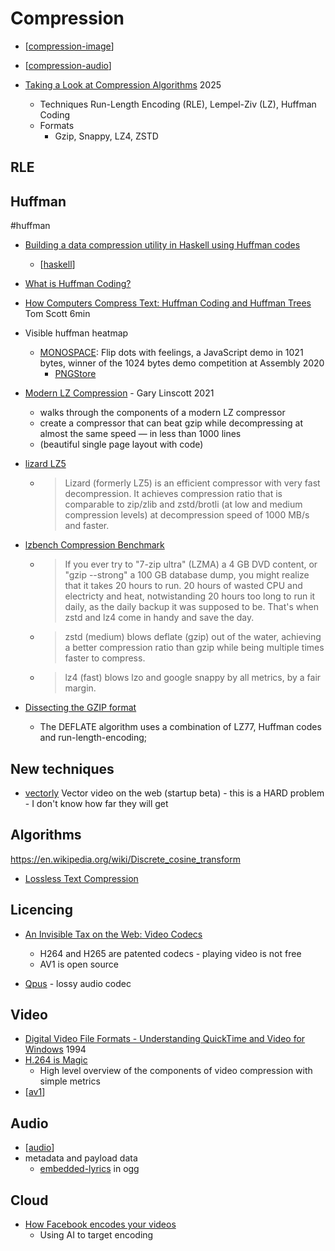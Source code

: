 Compression
===========

* [[compression-image]]
* [[compression-audio]]

* [Taking a Look at Compression Algorithms](https://cefboud.github.io/posts/compression/) 2025
    * Techniques
        Run-Length Encoding (RLE), Lempel-Ziv (LZ), Huffman Coding
    * Formats
        * Gzip, Snappy, LZ4, ZSTD

RLE
---

Huffman
-------
#huffman
* [Building a data compression utility in Haskell using Huffman codes](https://lazamar.github.io/haskell-data-compression-with-huffman-codes/)
    * [[haskell]]
* [What is Huffman Coding?](https://www.baseclass.io/huffman-coding/) 
* [How Computers Compress Text: Huffman Coding and Huffman Trees](https://www.youtube.com/watch?v=JsTptu56GM8&list=PL96C35uN7xGLLeET0dOWaKHkAlPsrkcha&index=3) Tom Scott 6min


* Visible huffman heatmap
    * [MONOSPACE](http://www.p01.org/MONOSPACE/): Flip dots with feelings, a JavaScript demo in 1021 bytes, winner of the 1024 bytes demo competition at Assembly 2020
        * [PNGStore](https://www.iamcal.com/png-store/)

* [Modern LZ Compression](https://glinscott.github.io/lz/index.html) - Gary Linscott 2021
    * walks through the components of a modern LZ compressor
    * create a compressor that can beat gzip while decompressing at almost the same speed — in less than 1000 lines
    * (beautiful single page layout with code)
* [lizard LZ5](https://github.com/inikep/lizard)
    * > Lizard (formerly LZ5) is an efficient compressor with very fast decompression. It achieves compression ratio that is comparable to zip/zlib and zstd/brotli (at low and medium compression levels) at decompression speed of 1000 MB/s and faster. 
* [lzbench Compression Benchmark](https://morotti.github.io/lzbench-web/)
    * > If you ever try to "7-zip ultra" (LZMA) a 4 GB DVD content, or "gzip --strong" a 100 GB database dump, you might realize that it takes 20 hours to run. 20 hours of wasted CPU and electricty and heat, notwistanding 20 hours too long to run it daily, as the daily backup it was supposed to be. That's when zstd and lz4 come in handy and save the day.
    * > zstd (medium) blows deflate (gzip) out of the water, achieving a better compression ratio than gzip while being multiple times faster to compress.
    * > lz4 (fast) blows lzo and google snappy by all metrics, by a fair margin.


* [Dissecting the GZIP format](https://www.infinitepartitions.com/art001.html)
    * The DEFLATE algorithm uses a combination of LZ77, Huffman codes and run-length-encoding; 

New techniques
--------------
* [vectorly](https://vectorly.io/) Vector video on the web (startup beta) - this is a HARD problem - I don't know how far they will get

Algorithms
-----------

https://en.wikipedia.org/wiki/Discrete_cosine_transform

* [Lossless Text Compression](https://bilalonureskili.com/files/LTC_en.pdf)

Licencing
---------

* [An Invisible Tax on the Web: Video Codecs](https://blog.mozilla.org/blog/2018/07/11/royalty-free-web-video-codecs/)
    * H264 and H265 are patented codecs - playing video is not free
    * AV1 is open source


* [Qpus](https://wiki.xiph.org/OpusFAQ) - lossy audio codec





Video
-----

* [Digital Video File Formats - Understanding QuickTime and Video for Windows](http://archive.retro.co.za/CDROMs/DrDobbs/CD%20Release%2012/articles/1994/9413/9413b/9413b.htm) 1994
* [H.264 is Magic](https://sidbala.com/h-264-is-magic/)
    * High level overview of the components of video compression with simple metrics
* [[av1]]

Audio
-----

* [[audio]]
* metadata and payload data
    * [embedded-lyrics](https://cweiske.de/tagebuch/embedded-lyrics.htm) in ogg

Cloud
-----

* [How Facebook encodes your videos](https://engineering.fb.com/2021/04/05/video-engineering/how-facebook-encodes-your-videos/)
    * Using AI to target encoding

[//begin]: # "Autogenerated link references for markdown compatibility"
[compression-image]: compression-image.md "Compression Image"
[compression-audio]: compression-audio.md "Compression Audio"
[haskell]: haskell.md "Haskell"
[av1]: av1.md "AV1"
[audio]: audio.md "Audio"
[//end]: # "Autogenerated link references"